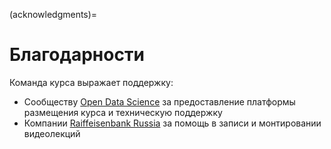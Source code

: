 (acknowledgments)=

# Благодарности

Команда курса выражает поддержку:

- Сообществу [Open Data Science](https://ods.ai) за предоставление платформы размещения курса и техническую поддержку
- Компании [Raiffeisenbank Russia](https://www.raiffeisen.ru/) за помощь в записи и монтировании видеолекций

